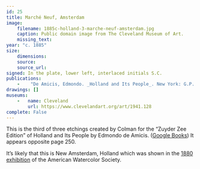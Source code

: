 ```yaml
---
id: 25
title: Marché Neuf, Amsterdam
image:
    filename: 1885c-holland-3-marche-neuf-amsterdam.jpg
    caption: Public domain image from The Cleveland Museum of Art.
    missing_text: 
year: "c. 1885"
size:
    dimensions: 
    source: 
    source_url: 
signed: In the plate, lower left, interlaced initials S.C.
publications:
    -    "De Amicis, Edmondo. _Holland and Its People_. New York: G.P. Putnam's Sons, 1885."
drawings: []
museums: 
    -   name: Cleveland
        url: https://www.clevelandart.org/art/1941.128
complete: False
---
```

This is the third of three etchings created by Colman for the “Zuyder Zee Edition” of Holland and Its People by Edmondo de Amicis. ([Google Books](https://www.google.com/books/edition/Holland_and_Its_People/OXE-AAAAYAAJ)) It appears opposite page 250.

It’s likely that this is New Amsterdam, Holland which was shown in the [1880 exhibition](https://www.academia.edu/37356531/Annual_Exhibition_Record_of_the_American_Watercolor_Society_1867_1921_version_2) of the American Watercolor Society.